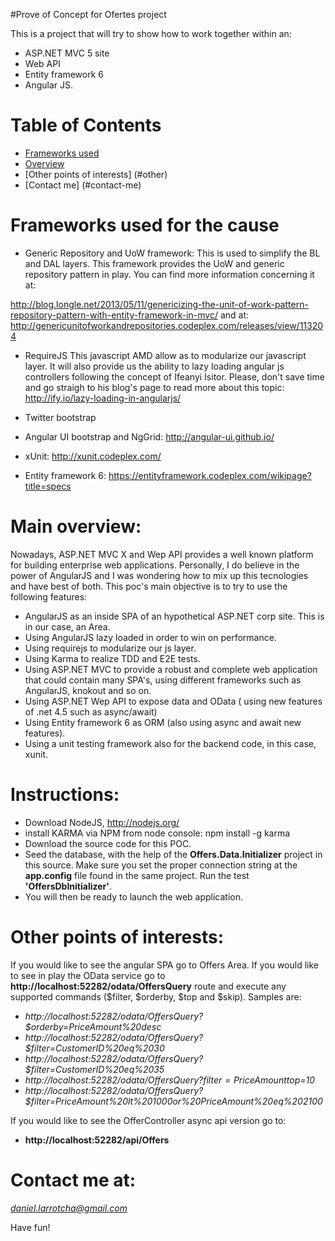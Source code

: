 #Prove of Concept for Ofertes project

This is a project that will try to show how to work together within an:
* ASP.NET MVC 5 site
* Web API
* Entity framework 6
* Angular JS.

# Table of Contents
 
* [Frameworks used](#frameworks-used)
* [Overview](#overview)
* [Other points of interests] (#other)
* [Contact me] (#contact-me)

# <a name="frameworks-used"></a>Frameworks used for the cause
* Generic Repository and UoW framework:
This is used to simplify the BL and DAL layers. This framework provides the UoW and generic repository pattern in play.
You can find more information concerning it at:

 http://blog.longle.net/2013/05/11/genericizing-the-unit-of-work-pattern-repository-pattern-with-entity-framework-in-mvc/
 and at: http://genericunitofworkandrepositories.codeplex.com/releases/view/113204

* RequireJS
This javascript AMD allow as to modularize our javascript layer.
It will also provide us the ability to lazy loading angular js controllers following the concept of Ifeanyi Isitor.
Please, don't save time and go straigh to his blog's page to read more about this topic:
http://ify.io/lazy-loading-in-angularjs/

* Twitter bootstrap
* Angular UI bootstrap and NgGrid:
http://angular-ui.github.io/
* xUnit:
http://xunit.codeplex.com/
* Entity framework 6:
https://entityframework.codeplex.com/wikipage?title=specs

# <a name="overview"></a>Main overview:
Nowadays, ASP.NET MVC X and Wep API provides a well known platform for building enterprise web applications. 
Personally, I do believe in the power of AngularJS and I was wondering how to mix up this tecnologies and have best of
both.
This poc's main objective is to try to use the following features:
* AngularJS as an inside SPA of an hypothetical ASP.NET corp site. This is in our case, an Area.
* Using AngularJS lazy loaded in order to win on performance.
* Using requirejs to modularize our js layer.
* Using Karma to realize TDD and E2E tests.
* Using ASP.NET MVC to provide a robust and complete web application that could contain many SPA's, using different frameworks such as AngularJS, knokout and so on.
* Using ASP.NET Wep API to expose data and OData ( using new features of .net 4.5 such as async/await)
* Using Entity framework 6 as ORM (also using async and await new features).
* Using a unit testing framework also for the backend code, in this case, xunit.

# <a name="instructions"></a>Instructions:
* Download NodeJS, http://nodejs.org/
* install KARMA via NPM from node console: npm install -g karma
* Download the source code for this POC.
* Seed the database, with the help of the **Offers.Data.Initializer** project in this source. Make sure you set the proper connection string at the **app.config** file found in the same project.
   Run the test **'OffersDbInitializer'**.
* You will then be ready to launch the web application.

# <a name="other"></a> Other points of interests:
If you would like to see the angular SPA go to Offers Area.
If you would like to see in play the OData service go to **http://localhost:52282/odata/OffersQuery** route and execute any supported commands ($filter, $orderby, $top and $skip).
Samples are:
- *http://localhost:52282/odata/OffersQuery?$orderby=PriceAmount%20desc*
- *http://localhost:52282/odata/OffersQuery?$filter=CustomerID%20eq%2030*
- *http://localhost:52282/odata/OffersQuery?$filter=CustomerID%20eq%2035*
- *http://localhost:52282/odata/OffersQuery?$filter=PriceAmount%20gt%201500&$top=10*
- *http://localhost:52282/odata/OffersQuery?$filter=PriceAmount%20lt%201000or%20PriceAmount%20eq%202100*

If you would like to see the OfferController async api version go to:
- **http://localhost:52282/api/Offers**

# <a name="contact-me"></a>Contact me at:
*daniel.larrotcha@gmail.com*

Have fun!

